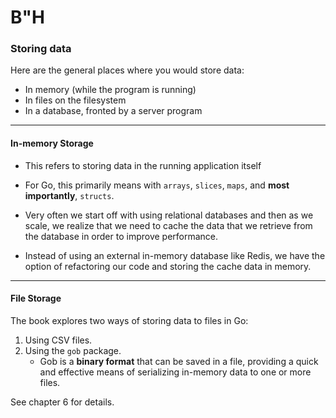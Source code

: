 # B"H


### Storing data

Here are the general places where you would store data:
- In memory (while the program is running)
- In files on the filesystem
- In a database, fronted by a server program

---

####  In-memory Storage

- This refers to storing data in the running application itself
- For Go, this primarily means with `arrays`, `slices`, `maps`, and **most importantly**, `structs`.

- Very often we start off with using relational databases and then as we scale, we realize that we need to cache the data that we retrieve from the database in order to improve performance. 
- Instead of using an external in-memory database like Redis, we have the option of refactoring our code and storing the cache data in memory.

---

#### File Storage

The book explores two ways of storing data to files in Go:
1. Using CSV files. 
2. Using the `gob` package.
    - Gob is a **binary format** that can be saved in a file, providing a quick and effective means of serializing in-memory data to one or more files. 

See chapter 6 for details.